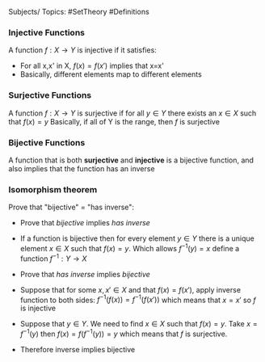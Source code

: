Subjects/ Topics: #SetTheory #Definitions

### Injective Functions
A function $f: X\to Y$ is injective if it satisfies:
- For all x,x' in X, $f(x)=f(x')$ implies that x=x'
- Basically, different elements map to different elements

### Surjective Functions
A function $f:X\to Y$ is surjective if for all $y\in Y$ there exists an $x\in X$ such that $f(x)=y$
Basically, if all of Y is the range, then $f$ is surjective


### Bijective Functions
A function that is both **surjective** and **injective** is a bijective function, and also implies that the function has an inverse

### Isomorphism theorem

Prove that "bijective" = "has inverse":
- Prove that *bijective* implies *has inverse*
- If a function is bijective then for every element $y\in Y$ there is a unique element $x\in X$ such that $f(x)=y$.  Which allows $f^{-1}(y)=x$ define a function $f^{-1}:Y\to X$ 

- Prove that *has inverse* implies *bijective*
- Suppose that for some $x,x'\in X$ and that $f(x)=f(x')$, apply inverse function to both sides: $f^{-1}(f(x))=f^{-1}(f(x'))$ which means that $x=x'$ so $f$ is injective
- Suppose that $y\in Y$. We need to find $x\in X$ such that $f(x)=y$. Take $x=f^{-1}(y)$ then $f(x)=f(f^{-1}(y))=y$ which means that $f$ is surjective.
- Therefore inverse implies bijective